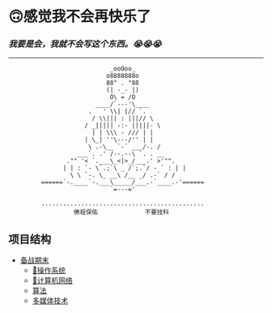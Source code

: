 # 🙃感觉我不会再快乐了
### *我要是会，我就不会写这个东西。😭😭😭*
---
~~~
                            _ooOoo_
                           o8888888o
                           88" . "88
                           (| -_- |)
                            O\ = /O
                        ____/`---'\____
                      .   ' \\| |// `.
                       / \\||| : |||// \
                     / _||||| -:- |||||- \
                       | | \\\ - /// | |
                     | \_| ''\---/'' | |
                      \ .-\__ `-` ___/-. /
                   ___`. .' /--.--\ `. . __
                ."" '< `.___\_<|>_/___.' >'"".
               | | : `- \`.;`\ _ /`;.`/ - ` : | |
                 \ \ `-. \_ __\ /__ _/ .-` / /
         ======`-.____`-.___\_____/___.-`____.-'======
                            `=---='

         .............................................
                  佛祖保佑             不要挂科
~~~
## 项目结构
- [备战期末](https://github.com/Diomchen/PrepareForExamination/tree/master/%E5%A4%87%E6%88%98%E6%9C%9F%E6%9C%AB)
    + [🎷操作系统](https://github.com/Diomchen/PrepareForExamination/blob/master/%E5%A4%87%E6%88%98%E6%9C%9F%E6%9C%AB/%F0%9F%8E%B7%E6%93%8D%E4%BD%9C%E7%B3%BB%E7%BB%9F.md)
    + [🎺计算机网络](https://github.com/Diomchen/PrepareForExamination/blob/master/%E5%A4%87%E6%88%98%E6%9C%9F%E6%9C%AB/%F0%9F%8E%BA%E8%AE%A1%E7%AE%97%E6%9C%BA%E7%BD%91%E7%BB%9C.md)
    + [算法](https://github.com/Diomchen/PrepareForExamination/blob/master/%E5%A4%87%E6%88%98%E6%9C%9F%E6%9C%AB/%E7%AE%97%E6%B3%95.md)
    + [多媒体技术](https://github.com/Diomchen/PrepareForExamination/blob/master/%E5%A4%87%E6%88%98%E6%9C%9F%E6%9C%AB/%E5%A4%9A%E5%AA%92%E4%BD%93.md)
	
